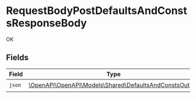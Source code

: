 # RequestBodyPostDefaultsAndConstsResponseBody

OK


## Fields

| Field                                                                                                    | Type                                                                                                     | Required                                                                                                 | Description                                                                                              |
| -------------------------------------------------------------------------------------------------------- | -------------------------------------------------------------------------------------------------------- | -------------------------------------------------------------------------------------------------------- | -------------------------------------------------------------------------------------------------------- |
| `json`                                                                                                   | [\OpenAPI\OpenAPI\Models\Shared\DefaultsAndConstsOutput](../../models/shared/DefaultsAndConstsOutput.md) | :heavy_check_mark:                                                                                       | N/A                                                                                                      |
